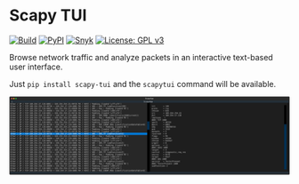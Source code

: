 # Scapy TUI

[![Build](https://github.com/antoniovazquezblanco/scapy-tui/actions/workflows/build.yml/badge.svg)](https://github.com/antoniovazquezblanco/scapy-tui/actions/workflows/build.yml)
[![PyPI](https://img.shields.io/pypi/v/scapy-tui)](https://pypi.org/project/scapy-tui/)
[![Snyk](https://snyk.io/advisor/python/scapy-tui/badge.svg)](https://snyk.io/advisor/python/scapy-tui)
[![License: GPL v3](https://img.shields.io/badge/License-GPLv3-blue.svg)](LICENSE.md)

Browse network traffic and analyze packets in an interactive text-based user interface.

Just `pip install scapy-tui` and the `scapytui` command will be available.

![Scapy TUI screenshot](screenshot.svg)
